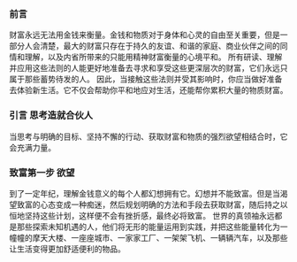### 前言
  财富永远无法用金钱来衡量。金钱和物质对于身体和心灵的自由至关重要，但是一部分人会清楚，最大的财富只存在于持久的友谊、和谐的家庭、商业伙伴之间的同情和理解，以及内省所带来的只能用精神财富衡量的心境平和。
  所有研读、理解并应用这些法则的人能更好地准备去寻求和享受这些更深层次的财富，它们永远只属于那些蓄势待发的人。
  因此，当接触这些法则并受其影响时，你应当做好准备去体验新生活。它不仅会帮助你平和地应对生活，还能帮你累积大量的物质财富。

### 引言 思考造就合伙人
  当思考与明确的目标、坚持不懈的行动、获取财富和物质的强烈欲望相结合时，它会充满力量。

### 致富第一步 欲望
  到了一定年纪，理解金钱意义的每个人都幻想拥有它。幻想并不能致富。但是当渴望致富的心态变成一种痴迷，然后规划明确的方法和手段去获取财富，随后持之以恒地坚持这些计划，这样便不会有挫折感，最终必将致富。
  世界的真领袖永远都是那些探索未知机遇的人，他们将无形的能量运用到实践，并把这些能量转化为一幢幢的摩天大楼、一座座城市、一家家工厂、一架架飞机、一辆辆汽车，以及那些让生活变得更加舒适便利的物品。